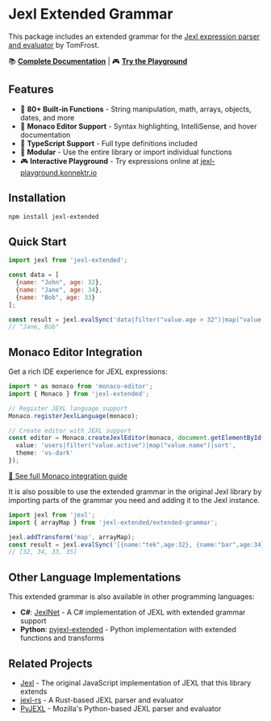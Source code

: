 # Jexl Extended Grammar

This package includes an extended grammar for the [Jexl expression parser and evaluator](https://github.com/TomFrost/Jexl) by TomFrost.

📚 **[Complete Documentation](https://docs.konnektr.io/docs/jexl)** | 🎮 **[Try the Playground](https://jexl-playground.konnektr.io/)**

## Features

- 🚀 **80+ Built-in Functions** - String manipulation, math, arrays, objects, dates, and more
- 🎨 **Monaco Editor Support** - Syntax highlighting, IntelliSense, and hover documentation  
- 📝 **TypeScript Support** - Full type definitions included
- 🔧 **Modular** - Use the entire library or import individual functions
- 🎮 **Interactive Playground** - Try expressions online at [jexl-playground.konnektr.io](https://jexl-playground.konnektr.io/)

## Installation

```bash
npm install jexl-extended
```

## Quick Start

```javascript
import jexl from 'jexl-extended';

const data = [
  {name: "John", age: 32}, 
  {name: "Jane", age: 34}, 
  {name: "Bob", age: 33}
];

const result = jexl.evalSync('data|filter("value.age > 32")|map("value.name")|join(", ")', {data});
// "Jane, Bob"
```

## Monaco Editor Integration

Get a rich IDE experience for JEXL expressions:

```typescript
import * as monaco from 'monaco-editor';
import { Monaco } from 'jexl-extended';

// Register JEXL language support
Monaco.registerJexlLanguage(monaco);

// Create editor with JEXL support
const editor = Monaco.createJexlEditor(monaco, document.getElementById('editor'), {
  value: 'users|filter("value.active")|map("value.name")|sort',
  theme: 'vs-dark'
});
```

[📖 See full Monaco integration guide](./MONACO.md)

It is also possible to use the extended grammar in the original Jexl library by importing parts of the grammar you need and adding it to the Jexl instance.

```javascript
import jexl from 'jexl';
import { arrayMap } from 'jexl-extended/extended-grammar';

jexl.addTransform('map', arrayMap);
const result = jexl.evalSync('[{name:"tek",age:32}, {name:"bar",age:34}, {name:"baz",age:33}, {name:"foo",age:35}]|map("value.age")');
// [32, 34, 33, 35]
```

## Other Language Implementations

This extended grammar is also available in other programming languages:

- **C#**: [JexlNet](https://github.com/nikoraes/JexlNet) - A C# implementation of JEXL with extended grammar support
- **Python**: [pyjexl-extended](https://github.com/nikoraes/pyjexl-extended) - Python implementation with extended functions and transforms

## Related Projects

- [Jexl](https://github.com/TomFrost/Jexl) - The original JavaScript implementation of JEXL that this library extends
- [jexl-rs](https://github.com/mozilla/jexl-rs) - A Rust-based JEXL parser and evaluator
- [PyJEXL](https://github.com/mozilla/pyjexl) - Mozilla's Python-based JEXL parser and evaluator
